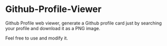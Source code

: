 # Github-Profile-Viewer
Github Profile web viewer, generate a Github profile card just by searching your profile and download it as a PNG image.

Feel free to use and modify it.
